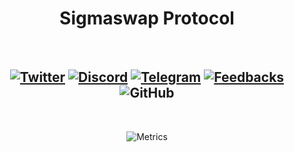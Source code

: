 <span align="center">

# Sigmaswap Protocol
<br/>

[![Twitter](https://img.shields.io/badge/Twitter-white?logo=twitter)](https://twitter.com/SigmaSwap_org)
[![Discord](https://img.shields.io/discord/991216384317075477?color=black&label=discord&logo=discord)](https://discord.gg/EEZSTCsu)
[![Telegram](https://img.shields.io/badge/-telegram-white?color=white&logo=telegram&logoColor=black)](https://t.me/+Ll1bT_Mi3Gc3Nzg1)
[![Feedbacks](https://img.shields.io/badge/-feedbacks-blue)](https://sigmaswap.hellonext.co/)
![GitHub](https://img.shields.io/github/license/SigmaSwap/.github)
---


  
<br />

![Metrics](https://metrics.lecoq.io/SigmaSwap?template=classic&languages=1&lines=1&followup=1&tweets=1&introduction=1&base=header%2C%20activity%2C%20community%2C%20repositories%2C%20metadata&base.indepth=false&base.hireable=false&base.skip=false&languages=false&languages.limit=8&languages.threshold=0%25&languages.other=false&languages.colors=github&languages.sections=most-used&languages.indepth=false&languages.analysis.timeout=15&languages.categories=markup%2C%20programming&languages.recent.categories=markup%2C%20programming&languages.recent.load=300&languages.recent.days=14&lines=false&lines.sections=base&lines.repositories.limit=4&lines.history.limit=1&followup=false&followup.sections=repositories&followup.indepth=false&followup.archived=true&introduction=false&introduction.title=true&tweets=false&tweets.user=.user.twitter&tweets.attachments=false&tweets.limit=2&config.timezone=Asia%2FDubai)

</span>
